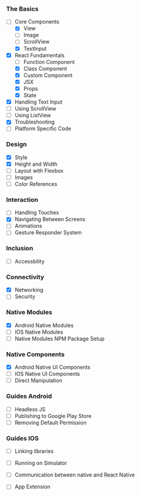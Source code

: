 ### The Basics
- [ ] Core Components
  - [x] View
  - [ ] Image
  - [ ] ScrollView
  - [x] TextInput
- [x] React Fundamentals
  - [ ] Function Component
  - [x] Class Component
  - [x] Custom Component
  - [x] JSX
  - [x] Props
  - [x] State
- [x] Handling Text Input
- [ ] Using ScrollView
- [ ] Using ListView
- [x] Troubleshooting
- [ ] Platform Specific Code
### Design
- [x] Style
- [x] Height and Width
- [ ] Layout with Flexbox
- [ ] Images
- [ ] Color References
### Interaction
- [ ] Handling Touches
- [x] Navigating Between Screens
- [ ] Animations
- [ ] Gesture Responder System
### Inclusion
- [ ] Accessbility
### Connectivity
- [x] Networking
- [ ] Security
### Native Modules
- [x] Android Native Modules
- [ ] IOS Native Modules
- [ ] Native Modules NPM Package Setup
### Native Components
- [x] Android Native UI Components
- [ ] IOS Native UI Components
- [ ] Direct Manipulation
### Guides Android
- [ ] Headless JS
- [ ] Publishing to Google Play Store
- [ ] Removing Default Permission
### Guides IOS
- [ ] Linking libraries
- [ ] Running on Simulator
- [ ] Communication between native and React Native
- [ ] App Extension

